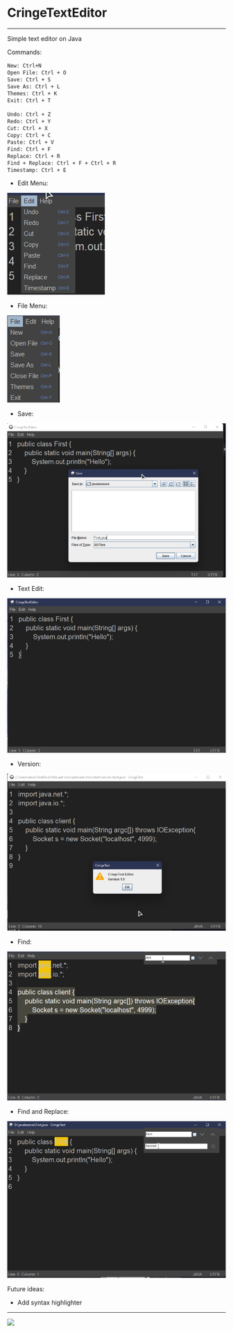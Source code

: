 # CringeTextEditor
---

Simple text editor on Java
  
  Commands:
  
    New: Ctrl+N
    Open File: Ctrl + O
    Save: Ctrl + S
    Save As: Ctrl + L
    Themes: Ctrl + K
    Exit: Ctrl + T
    
    Undo: Ctrl + Z
    Redo: Ctrl + Y
    Cut: Ctrl + X
    Copy: Ctrl + C
    Paste: Ctrl + V
    Find: Ctrl + F
    Replace: Ctrl + R
    Find + Replace: Ctrl + F + Ctrl + R
    Timestamp: Ctrl + E


* Edit Menu:

![](img/edit_menu.png)
* File Menu:

![](img/file_menu.png)
* Save:

![](img/save.png)

* Text Edit:

![](img/text.png)
* Version:

![](img/Version.png)
* Find:

![](img/Find.png)

* Find and Replace:

![](img/FindReplace.png)

Future ideas:

 * Add syntax highlighter
---
![](https://img.shields.io/tokei/lines/github/cppshizoidS/CringeTextEditor)
